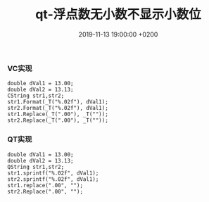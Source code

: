 ﻿---
layout: post
title:  "qt-浮点数无小数不显示小数位"
date:   2019-11-13 19:00:00 +0200
categories: qt
---
### VC实现   
```
double dVal1 = 13.00;
double dVal2 = 13.13;
CString str1,str2;
str1.Format(_T("%.02f"), dVal1);
str2.Format(_T("%.02f"), dVal1);
str1.Replace(_T(".00"), _T(""));
str2.Replace(_T(".00"), _T(""));
```
### QT实现  
```
double dVal1 = 13.00;
double dVal2 = 13.13;
QString str1,str2;
str1.sprintf("%.02f", dVal1);
str2.sprintf("%.02f", dVal1);
str1.replace(".00", "");
str2.Replace(".00", "");
```
